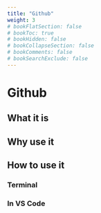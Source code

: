 ```yaml
---
title: "Github"
weight: 3
# bookFlatSection: false
# bookToc: true
# bookHidden: false
# bookCollapseSection: false
# bookComments: false
# bookSearchExclude: false
---
```


# Github

## What it is

## Why use it

## How to use it

### Terminal

### In VS Code